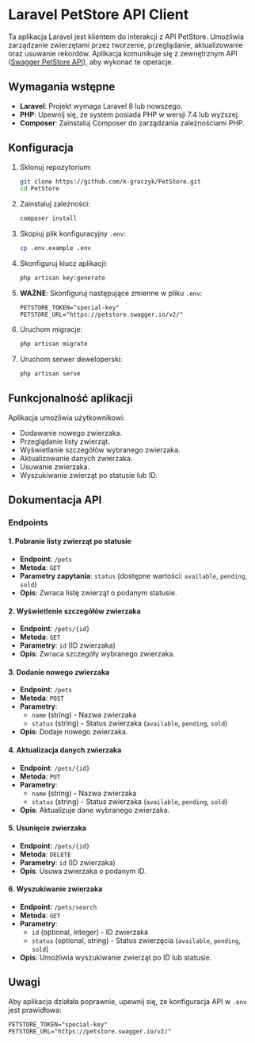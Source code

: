 # Laravel PetStore API Client

Ta aplikacja Laravel jest klientem do interakcji z API PetStore. Umożliwia zarządzanie zwierzętami przez tworzenie, przeglądanie, aktualizowanie oraz usuwanie rekordów. Aplikacja komunikuje się z zewnętrznym API ([Swagger PetStore API](https://petstore.swagger.io)), aby wykonać te operacje.

## Wymagania wstępne

- **Laravel**: Projekt wymaga Laravel 8 lub nowszego.
- **PHP**: Upewnij się, że system posiada PHP w wersji 7.4 lub wyższej.
- **Composer**: Zainstaluj Composer do zarządzania zależnościami PHP.

## Konfiguracja

1. Sklonuj repozytorium:
   ```bash
   git clone https://github.com/k-graczyk/PetStore.git
   cd PetStore
   ```

2. Zainstaluj zależności:
   ```bash
   composer install
   ```

3. Skopiuj plik konfiguracyjny `.env`:
   ```bash
   cp .env.example .env
   ```

4. Skonfiguruj klucz aplikacji:
   ```bash
   php artisan key:generate
   ```

5. **WAŻNE**: Skonfiguruj następujące zmienne w pliku `.env`:
   ```env
   PETSTORE_TOKEN="special-key"
   PETSTORE_URL="https://petstore.swagger.io/v2/"
   ```

6. Uruchom migracje:
   ```bash
   php artisan migrate
   ```

7. Uruchom serwer deweloperski:
   ```bash
   php artisan serve
   ```

## Funkcjonalność aplikacji

Aplikacja umożliwia użytkownikowi:

- Dodawanie nowego zwierzaka.
- Przeglądanie listy zwierząt.
- Wyświetlanie szczegółów wybranego zwierzaka.
- Aktualizowanie danych zwierzaka.
- Usuwanie zwierzaka.
- Wyszukiwanie zwierząt po statusie lub ID.

## Dokumentacja API

### Endpoints

#### 1. Pobranie listy zwierząt po statusie
- **Endpoint**: `/pets`
- **Metoda**: `GET`
- **Parametry zapytania**: `status` (dostępne wartości: `available`, `pending`, `sold`)
- **Opis**: Zwraca listę zwierząt o podanym statusie.

#### 2. Wyświetlenie szczegółów zwierzaka
- **Endpoint**: `/pets/{id}`
- **Metoda**: `GET`
- **Parametry**: `id` (ID zwierzaka)
- **Opis**: Zwraca szczegóły wybranego zwierzaka.

#### 3. Dodanie nowego zwierzaka
- **Endpoint**: `/pets`
- **Metoda**: `POST`
- **Parametry**:
  - `name` (string) - Nazwa zwierzaka
  - `status` (string) - Status zwierzaka (`available`, `pending`, `sold`)
- **Opis**: Dodaje nowego zwierzaka.

#### 4. Aktualizacja danych zwierzaka
- **Endpoint**: `/pets/{id}`
- **Metoda**: `PUT`
- **Parametry**:
  - `name` (string) - Nazwa zwierzaka
  - `status` (string) - Status zwierzaka (`available`, `pending`, `sold`)
- **Opis**: Aktualizuje dane wybranego zwierzaka.

#### 5. Usunięcie zwierzaka
- **Endpoint**: `/pets/{id}`
- **Metoda**: `DELETE`
- **Parametry**: `id` (ID zwierzaka)
- **Opis**: Usuwa zwierzaka o podanym ID.

#### 6. Wyszukiwanie zwierzaka
- **Endpoint**: `/pets/search`
- **Metoda**: `GET`
- **Parametry**:
  - `id` (optional, integer) - ID zwierzaka
  - `status` (optional, string) - Status zwierzęcia (`available`, `pending`, `sold`)
- **Opis**: Umożliwia wyszukiwanie zwierząt po ID lub statusie.

## Uwagi

Aby aplikacja działała poprawnie, upewnij się, że konfiguracja API w `.env` jest prawidłowa:
```env
PETSTORE_TOKEN="special-key"
PETSTORE_URL="https://petstore.swagger.io/v2/"
```
